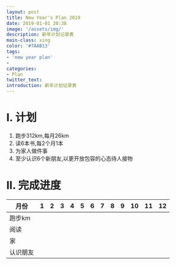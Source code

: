 ```yaml
---
layout: post
title: New Year's Plan 2019
date: 2019-01-01 20:38
image: '/assets/img/'
description: 新年计划记录表
main-class: xing
color: '#7AAB13'
tags:
- 'new year plan'
- 
categories:
- Plan
twitter_text: 
introduction: 新年计划记录表
---
```


# I. 计划
1. 跑步312km,每月26km
2. 读6本书,每2个月1本
3. 为家人做件事
4. 至少认识6个新朋友,以更开放包容的心态待人接物

# II. 完成进度
| 月份    | 1    | 2    | 3    | 4    | 5    | 6    | 7    | 8    | 9    | 10    | 11    | 12    |
| ----- | ----- | ----- | ----- | ----- | ----- | ----- | ----- | ----- | ----- | ----- | ----- | ---- |
| 跑步km    |     |     |     |     |     |     |     |     |     |     |     |     |
| 阅读    |     |     |     |     |     |     |     |     |     |     |     |     |
| 家    |     |     |     |     |     |     |     |     |     |     |     |     |
| 认识朋友    |     |     |     |     |     |     |     |     |     |     |     |     |